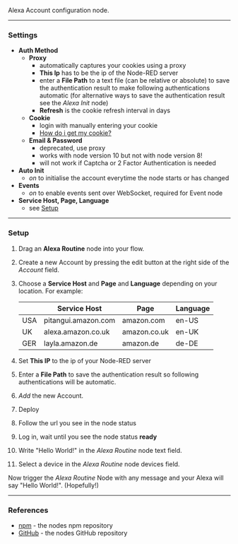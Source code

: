 Alexa Account configuration node. 

---

### **Settings**
 - **Auth Method**
   - **Proxy** 
     - automatically captures your cookies using a proxy
     - **This Ip** has to be the ip of the Node-RED server
     - enter a **File Path** to a text file (can be relative or absolute) to save the authentication result to make following authentications automatic (for alternative ways to save the authentication result see the *Alexa Init* node) 
     - **Refresh** is the cookie refresh interval in days
   - **Cookie**
     - login with manually entering your cookie
     - [How do i get my cookie?](get_cookie.md)
   - **Email & Password**
     - deprecated, use proxy
     - works with node version 10 but not with node version 8!
     - will not work if Captcha or 2 Factor Authentication is needed
 - **Auto Init**
   - *on* to initialise the account everytime the node starts or has changed 
 - **Events**
   - *on* to enable events sent over WebSocket, required for Event node
 - **Service Host, Page, Language**
   - see [Setup](#Setup)
---  

### **Setup**
1. Drag an **Alexa Routine** node into your flow.
2. Create a new Account by pressing the edit button at the right side of the *Account* field.
3. Choose a **Service Host** and **Page** and **Language** depending on your location. For example:

   |     | Service Host        | Page         | Language |
   |-----|---------------------|--------------|----------|
   | USA | pitangui.amazon.com | amazon.com   | en-US    |
   | UK  | alexa.amazon.co.uk  | amazon.co.uk | en-UK    |
   | GER | layla.amazon.de     | amazon.de    | de-DE    |
   
4. Set **This IP** to the ip of your Node-RED server
5. Enter a **File Path** to save the authentication result so following authentications will be 
automatic. 
6. *Add* the new Account.
7. Deploy
8. Follow the url you see in the node status
9. Log in, wait until you see the node status **ready**
10. Write "Hello World!" in the *Alexa Routine* node text field.
11. Select a device in the *Alexa Routine* node devices field.

Now trigger the *Alexa Routine* Node with any message and your Alexa will say "Hello World!". (Hopefully!)

---

### **References**
 - [npm](https://npmjs.com/package/node-red-contrib-alexa-remote-fork) - the nodes npm repository
 - [GitHub](https://github.com/hgross/node-red-contrib-alexa-remote-fork) - the nodes GitHub repository